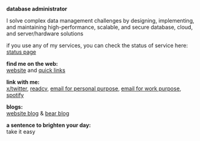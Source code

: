 
**database administrator**

I solve complex data management challenges by designing, implementing, and maintaining high-performance, scalable, and secure database, cloud, and server/hardware solutions

if you use any of my services, you can check the status of service here:<br>
[status page](https://status-page.yuricunha.com/)

**find me on the web:**<br>
[website](https://yuricunha.com) and [quick links](https://links.yuricunha.com)

**link with me:**<br>
[x/twitter](https://twitter.com/isyuricunha), [readcv](https://read.cv/isyuricunha), [email for personal purpose](mailto:me@yuricunha.com), [email for work purpose](mailto:contact@yuricunha.com), [spotify](https://open.spotify.com/user/22wrcoowop6hb63heywvtaypy?si=e1e818483a1a43a1)

**blogs:**<br>
[website blog](https://yuricunha.com/blog/) & [bear blog](https://yuricunha.bearblog.dev/)

**a sentence to brighten your day:**<br>
    take it easy
